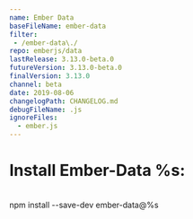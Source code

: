 ```yaml
---
name: Ember Data
baseFileName: ember-data
filter:
 - /ember-data\./
repo: emberjs/data
lastRelease: 3.13.0-beta.0
futureVersion: 3.13.0-beta.0
finalVersion: 3.13.0
channel: beta
date: 2019-08-06
changelogPath: CHANGELOG.md
debugFileName: .js
ignoreFiles:
  - ember.js
---
```

# Install Ember-Data %s:
<br>
npm install --save-dev ember-data@%s
